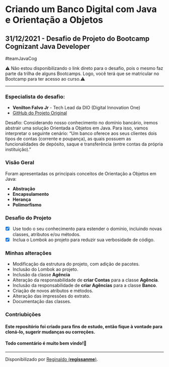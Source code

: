 # Criando um Banco Digital com Java e Orientação a Objetos

## 31/12/2021 - Desafio de Projeto do Bootcamp Cognizant Java Developer  
#teamJavaCog

⚠️ Não estou disponibilizando o link direto para o desafio, pois o mesmo faz parte da trilha de alguns Bootcamps. Logo, você terá que se matricular no Bootcamp para ter acesso ao curso.⚠️

------------

### Especialista do desafio: 
- **Venilton Falvo Jr** - Tech Lead da DIO (Digital Innovation One)
- [GitHub do Projeto Original](https://github.com/falvojr/lab-banco-digital-oo)

Desafio: Considerando nosso conhecimento no domínio bancário, iremos abstrair uma solução Orientada a Objetos em Java. Para isso, vamos interpretar o seguinte cenário:
“Um banco oferece aos seus clientes dois tipos de contas (corrente e poupança), as quais possuem as funcionalidades de depósito, saque e transferência (entre contas da própria instituição).”

### Visão Geral
Foram apresentadas os principais conceitos de Orientação a Objetos em Java:
- **Abstração**
- **Encapsulamento**
- **Herança**
- **Polimorfismo**

### Desafio do Projeto
- [x] Use todo o seu conhecimento para estender o domínio, incluindo novas classes, atributos e/ou métodos.
- [x] Inclua o Lombok ao projeto para reduzir sua verbosidade de código.

### Minhas alterações
- Modificação da estrutura do projeto, com adição de pacotes.
- Inclusão do Lombok ao projeto.
- Inclusão da classe **Agência**
- Alteração da responsabilidade de **criar Contas** para a classe **Agência**.
- Inclusão da responsabilidade de **criar Agências** para a classe **Banco**.
- Criação de novos atributos e métodos.
- Alteração das impressões do extrato.
- Documentação das classes.

### Contriubições
#### Este repositório foi criado para fins de estudo, então fique à vontade para cloná-lo, sugerir mudanças ou correções.
#### Todo comentário é muito bem vindo!🤝

------------
Disponibilizado por [Reginaldo (**regissanme**)](https://www.linkedin.com/in/reginaldo-santos-de-medeiros-59517324/).

